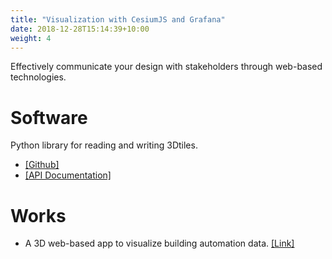 ```yaml
---
title: "Visualization with CesiumJS and Grafana"
date: 2018-12-28T15:14:39+10:00
weight: 4
---
```


Effectively communicate your design with stakeholders through web-based technologies.

# Software
Python library for reading and writing 3Dtiles. 

- <a href="https://github.com/chenkianwee/py3dtileslib" target="_blank">[Github]</a> 
- <a href="https://chenkianwee.github.io/py3dtileslib" target="_blank">[API Documentation]</a>

# Works
- A 3D web-based app to visualize building automation data. <a href="https://databca.globalenvtech.com/csviewer/" target="_blank">[Link]</a>